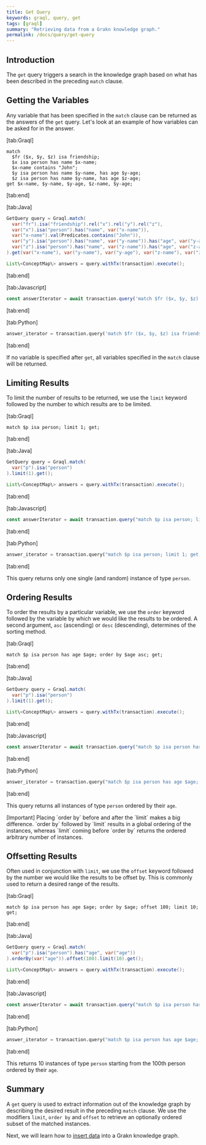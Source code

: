 ```yaml
---
title: Get Query
keywords: graql, query, get
tags: [graql]
summary: "Retrieving data from a Grakn knowledge graph."
permalink: /docs/query/get-query
---
```


## Introduction
The `get` query triggers a search in the knowledge graph based on what has been described in the preceding `match` clause.

## Getting the Variables
Any variable that has been specified in the `match` clause can be returned as the answers of the `get` query. Let's look at an example of how variables can be asked for in the answer.

<div class="tabs">

[tab:Graql]
```graql
match
  $fr ($x, $y, $z) isa friendship;
  $x isa person has name $x-name;
  $x-name contains "John";
  $y isa person has name $y-name, has age $y-age;
  $z isa person has name $y-name, has age $z-age;
get $x-name, $y-name, $y-age, $z-name, $y-age;
```
[tab:end]

[tab:Java]
```java
GetQuery query = Graql.match(
  var("fr").isa("friendship").rel("x").rel("y").rel("z"),
  var("x").isa("person").has("name", var("x-name")),
  var("x-name").val(Predicates.contains("John")),
  var("y").isa("person").has("name", var("y-name")).has("age", var("y-age")),
  var("z").isa("person").has("name", var("z-name")).has("age", var("z-age")),
).get(var("x-name"), var("y-name"), var("y-age"), var("z-name"), var("z-age"));

List\<ConceptMap\> answers = query.withTx(transaction).execute();
```
<!-- 1.5 Stream\<ConceptMap\> answers = transaction.stream(query.toString()); -->
[tab:end]

[tab:Javascript]
```javascript
const answerIterator = await transaction.query('match $fr ($x, $y, $z) isa friendship; $x isa person has name $x-name; $x-name contains "John"; $y isa person has name $y-name, has age $y-age; $z isa person has name $y-name, has age $z-age; get $x-name, $y-name, $y-age, $z-name, $y-age;');
```
[tab:end]

[tab:Python]
```python
answer_iterator = transaction.query('match $fr ($x, $y, $z) isa friendship; $x isa person has name $x-name; $x-name contains "John"; $y isa person has name $y-name, has age $y-age; $z isa person has name $y-name, has age $z-age; get $x-name, $y-name, $y-age, $z-name, $y-age;')
```
[tab:end]
</div>

If no variable is specified after `get`, all variables specified in the `match` clause will be returned.

## Limiting Results
To limit the number of results to be returned, we use the `limit` keyword followed by the number to which results are to be limited.

<div class="tabs">

[tab:Graql]
```graql
match $p isa person; limit 1; get;
```
[tab:end]

[tab:Java]
```java
GetQuery query = Graql.match(
  var("p").isa("person")
).limit(1).get();

List\<ConceptMap\> answers = query.withTx(transaction).execute();
```
<!-- 1.5 Stream\<ConceptMap\> answers = transaction.stream(query.toString()); -->
[tab:end]

[tab:Javascript]
```javascript
const answerIterator = await transaction.query("match $p isa person; limit 1; get;");
```
[tab:end]

[tab:Python]
```python
answer_iterator = transaction.query("match $p isa person; limit 1; get;")
```
[tab:end]
</div>

This query returns only one single (and random) instance of type `person`.

## Ordering Results
To order the results by a particular variable, we use the `order` keyword followed by the variable by which we would like the results to be ordered. A second argument, `asc` (ascending) or `desc` (descending), determines of the sorting method.

<div class="tabs">

[tab:Graql]
```graql
match $p isa person has age $age; order by $age asc; get;
```
[tab:end]

[tab:Java]
```java
GetQuery query = Graql.match(
  var("p").isa("person")
).limit(1).get();

List\<ConceptMap\> answers = query.withTx(transaction).execute();
```
<!-- 1.5 Stream\<ConceptMap\> answers = transaction.stream(query.toString()); -->
[tab:end]

[tab:Javascript]
```javascript
const answerIterator = await transaction.query("match $p isa person has age $age; order by $age asc; get;");
```
[tab:end]

[tab:Python]
```python
answer_iterator = transaction.query("match $p isa person has age $age; order by $age asc; get;")
```
[tab:end]

</div>

This query returns all instances of type `person` ordered by their `age`.

<div class="alert">
[Important]
Placing `order by` before and after the `limit` makes a big difference. `order by` followed by `limit` results in a global ordering of the instances, whereas `limit` coming before `order by` returns the ordered arbitrary number of instances.
</div>

## Offsetting Results
Often used in conjunction with `limit`, we use the `offset` keyword followed by the number we would like the results to be offset by. This is commonly used to return a desired range of the results.

<div class="tabs">

[tab:Graql]
```graql
match $p isa person has age $age; order by $age; offset 100; limit 10; get;
```
[tab:end]

[tab:Java]
```java
GetQuery query = Graql.match(
  var("p").isa("person").has("age", var("age"))
).orderBy(var("age")).offset(100).limit(10).get();

List\<ConceptMap\> answers = query.withTx(transaction).execute();
```
<!-- 1.5 Stream\<ConceptMap\> answers = transaction.stream(query.toString()); -->
[tab:end]

[tab:Javascript]
```javascript
const answerIterator = await transaction.query("match $p isa person has age $age; order by $age; offset 100; limit 10; get;");
```
[tab:end]

[tab:Python]
```python
answer_iterator = transaction.query("match $p isa person has age $age; order by $age; offset 100; limit 10; get;")
```
[tab:end]

</div>

This returns 10 instances of type `person` starting from the 100th person ordered by their `age`.

## Summary
A `get` query is used to extract information out of the knowledge graph by describing the desired result in the preceding `match` clause. We use the modifiers `limit`, `order by` and `offset` to retrieve an optionally ordered subset of the matched instances.

Next, we will learn how to [insert data](/docs/query/insert-query) into a Grakn knowledge graph.